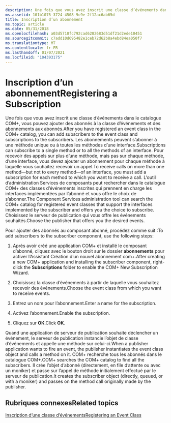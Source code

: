 ```yaml
---
description: Une fois que vous avez inscrit une classe d’événements dans le catalogue COM+, vous pouvez ajouter des abonnés à la classe d’événements et des abonnements aux abonnés.
ms.assetid: 101b1075-3724-4508-9c9e-2f12ac6ab65d
title: Inscription d’un abonnement
ms.topic: article
ms.date: 05/31/2018
ms.openlocfilehash: a03d5710fc792cad6282683d51df21d2ede10451
ms.sourcegitcommit: c7add10d695482e1ceb72d62b8a4ebd84ea050f7
ms.translationtype: MT
ms.contentlocale: fr-FR
ms.lasthandoff: 01/07/2021
ms.locfileid: "104393175"
---
```

# <a name="registering-a-subscription"></a><span data-ttu-id="3b064-103">Inscription d’un abonnement</span><span class="sxs-lookup"><span data-stu-id="3b064-103">Registering a Subscription</span></span>

<span data-ttu-id="3b064-104">Une fois que vous avez inscrit une classe d’événements dans le catalogue COM+, vous pouvez ajouter des abonnés à la classe d’événements et des abonnements aux abonnés.</span><span class="sxs-lookup"><span data-stu-id="3b064-104">After you have registered an event class in the COM+ catalog, you can add subscribers to the event class and subscriptions to the subscribers.</span></span> <span data-ttu-id="3b064-105">Les abonnements peuvent s’abonner à une méthode unique ou à toutes les méthodes d’une interface.</span><span class="sxs-lookup"><span data-stu-id="3b064-105">Subscriptions can subscribe to a single method or to all the methods of an interface.</span></span> <span data-ttu-id="3b064-106">Pour recevoir des appels sur plus d’une méthode, mais pas sur chaque méthode, d’une interface, vous devez ajouter un abonnement pour chaque méthode à laquelle vous souhaitez recevoir un appel.</span><span class="sxs-lookup"><span data-stu-id="3b064-106">To receive calls on more than one method—but not to every method—of an interface, you must add a subscription for each method to which you want to receive a call.</span></span> <span data-ttu-id="3b064-107">L’outil d’administration Services de composants peut rechercher dans le catalogue COM+ des classes d’événements inscrites qui prennent en charge les interfaces implémentées par l’abonné et vous offre le choix de s’abonner.</span><span class="sxs-lookup"><span data-stu-id="3b064-107">The Component Services administration tool can search the COM+ catalog for registered event classes that support the interfaces implemented by the subscriber and offers you the choice to subscribe.</span></span> <span data-ttu-id="3b064-108">Choisissez le serveur de publication qui vous offre les événements souhaités.</span><span class="sxs-lookup"><span data-stu-id="3b064-108">Choose the publisher that offers you the desired events.</span></span>

<span data-ttu-id="3b064-109">Pour ajouter des abonnés au composant abonné, procédez comme suit :</span><span class="sxs-lookup"><span data-stu-id="3b064-109">To add subscribers to the subscriber component, use the following steps:</span></span>

1.  <span data-ttu-id="3b064-110">Après avoir créé une application COM+ et installé le composant d’abonné, cliquez avec le bouton droit sur le dossier **abonnements** pour activer l’Assistant Création d’un nouvel abonnement com+.</span><span class="sxs-lookup"><span data-stu-id="3b064-110">After creating a new COM+ application and installing the subscriber component, right-click the **Subscriptions** folder to enable the COM+ New Subscription Wizard.</span></span>

2.  <span data-ttu-id="3b064-111">Choisissez la classe d’événements à partir de laquelle vous souhaitez recevoir des événements.</span><span class="sxs-lookup"><span data-stu-id="3b064-111">Choose the event class from which you want to receive events.</span></span>

3.  <span data-ttu-id="3b064-112">Entrez un nom pour l’abonnement.</span><span class="sxs-lookup"><span data-stu-id="3b064-112">Enter a name for the subscription.</span></span>

4.  <span data-ttu-id="3b064-113">Activez l’abonnement.</span><span class="sxs-lookup"><span data-stu-id="3b064-113">Enable the subscription.</span></span>

5.  <span data-ttu-id="3b064-114">Cliquez sur **OK**.</span><span class="sxs-lookup"><span data-stu-id="3b064-114">Click **OK**.</span></span>

<span data-ttu-id="3b064-115">Quand une application de serveur de publication souhaite déclencher un événement, le serveur de publication instancie l’objet de classe d’événements et appelle une méthode sur celui-ci.</span><span class="sxs-lookup"><span data-stu-id="3b064-115">When a publisher application wants to fire an event, the publisher instantiates the event class object and calls a method on it.</span></span> <span data-ttu-id="3b064-116">COM+ recherche tous les abonnés dans le catalogue COM+.</span><span class="sxs-lookup"><span data-stu-id="3b064-116">COM+ searches the COM+ catalog to find all the subscribers.</span></span> <span data-ttu-id="3b064-117">Il crée l’objet d’abonné (directement, en file d’attente ou avec un moniker) et passe sur l’appel de méthode initialement effectué par le serveur de publication.</span><span class="sxs-lookup"><span data-stu-id="3b064-117">It creates the subscriber object (directly, queued, or with a moniker) and passes on the method call originally made by the publisher.</span></span>

## <a name="related-topics"></a><span data-ttu-id="3b064-118">Rubriques connexes</span><span class="sxs-lookup"><span data-stu-id="3b064-118">Related topics</span></span>

<dl> <dt>

[<span data-ttu-id="3b064-119">Inscription d’une classe d’événements</span><span class="sxs-lookup"><span data-stu-id="3b064-119">Registering an Event Class</span></span>](registering-an-event-class.md)
</dt> </dl>

 

 



